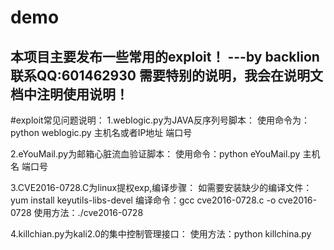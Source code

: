 # demo
本项目主要发布一些常用的exploit！ ---by backlion  联系QQ:601462930
需要特别的说明，我会在说明文档中注明使用说明！
-------------------------------------------------------------
#exploit常见问题说明：
1.weblogic.py为JAVA反序列号脚本：
使用命令为：python  weblogic.py  主机名或者IP地址   端口号


2.eYouMail.py为邮箱心脏流血验证脚本：
使用命令：python eYouMail.py  主机名  端口号


3.CVE2016-0728.C为linux提权exp,编译步骤：
如需要安装缺少的编译文件：yum install keyutils-libs-devel
编译命令：gcc cve2016-0728.c -o  cve2016-0728
使用方法：./cve2016-0728

4.killchian.py为kali2.0的集中控制管理接口：
使用方法：python killchina.py

